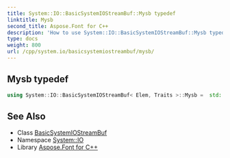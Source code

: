 ```yaml
---
title: System::IO::BasicSystemIOStreamBuf::Mysb typedef
linktitle: Mysb
second_title: Aspose.Font for C++
description: 'How to use System::IO::BasicSystemIOStreamBuf::Mysb typedef of System::IO::BasicSystemIOStreamBuf class in C++.'
type: docs
weight: 800
url: /cpp/system.io/basicsystemiostreambuf/mysb/
---
```

## Mysb typedef




```cpp
using System::IO::BasicSystemIOStreamBuf< Elem, Traits >::Mysb =  std::basic_streambuf<char_type, traits_type>
```

## See Also

* Class [BasicSystemIOStreamBuf](../)
* Namespace [System::IO](../../)
* Library [Aspose.Font for C++](../../../)
